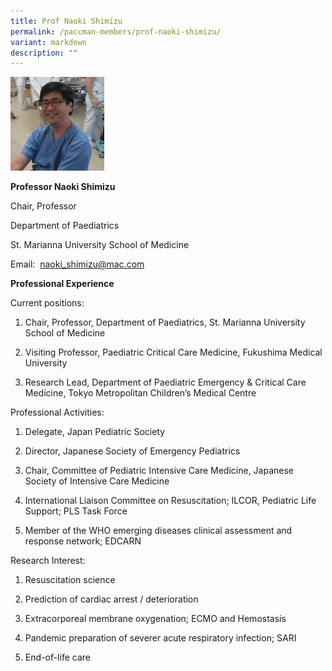 ```yaml
---
title: Prof Naoki Shimizu
permalink: /paccman-members/prof-naoki-shimizu/
variant: markdown
description: ""
---
```

<img src="/images/PACCMAN%20Pediatric%20Acute/Members/Prof_Naoki_150x150.jpg" style="width:150px">

**Professor Naoki Shimizu**

Chair, Professor

Department of Paediatrics

St. Marianna University School of Medicine

Email:&nbsp;&nbsp;[naoki\_shimizu@mac.com](mailto:naoki_shimizu@mac.com)&nbsp;&nbsp;

**Professional Experience**

Current positions:

1.  Chair, Professor, Department of Paediatrics, St. Marianna University School of Medicine
    
2.  Visiting Professor, Paediatric Critical Care Medicine, Fukushima Medical University
    
3.  Research Lead, Department of Paediatric Emergency &amp; Critical Care Medicine, Tokyo Metropolitan Children’s Medical Centre

Professional Activities:

1.  Delegate, Japan Pediatric Society
    
2.  Director, Japanese Society of Emergency Pediatrics
    
3.  Chair, Committee of Pediatric Intensive Care Medicine, Japanese Society of Intensive Care Medicine
    
4.  International Liaison Committee on Resuscitation; ILCOR, Pediatric Life Support; PLS Task Force
    
5.  Member of the WHO emerging diseases clinical assessment and response network; EDCARN

Research Interest:

1.  Resuscitation science
    
2.  Prediction of cardiac arrest / deterioration
    
3.  Extracorporeal membrane oxygenation; ECMO and Hemostasis
    
4.  Pandemic preparation of severer acute respiratory infection; SARI
    
5.  End-of-life care